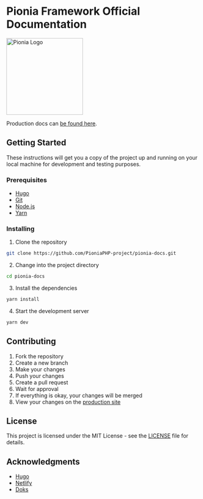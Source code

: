 # Pionia Framework Official Documentation

<img src="./assets/pionia.png" alt="Pionia Logo" width="200">


Production docs can [be found here](https://pionia.netlify.app/).

## Getting Started

These instructions will get you a copy of the project up and running on your local machine for development and testing purposes.

### Prerequisites

- [Hugo](https://gohugo.io/)
- [Git](https://git-scm.com/)
- [Node.js](https://nodejs.org/)
- [Yarn](https://yarnpkg.com/)

### Installing

1. Clone the repository

```bash
git clone https://github.com/PioniaPHP-project/pionia-docs.git
```

2. Change into the project directory

```bash
cd pionia-docs
```

3. Install the dependencies

```bash
yarn install
```

4. Start the development server

```bash
yarn dev
```

## Contributing

1. Fork the repository
2. Create a new branch
3. Make your changes
4. Push your changes
5. Create a pull request
6. Wait for approval
7. If everything is okay, your changes will be merged
8. View your changes on the [production site](https://pionia.netlify.app/)

## License

This project is licensed under the MIT License - see the [LICENSE](LICENSE) file for details.

## Acknowledgments

- [Hugo](https://gohugo.io/)
- [Netlify](https://www.netlify.com/)
- [Doks](https://getdoks.org/)


